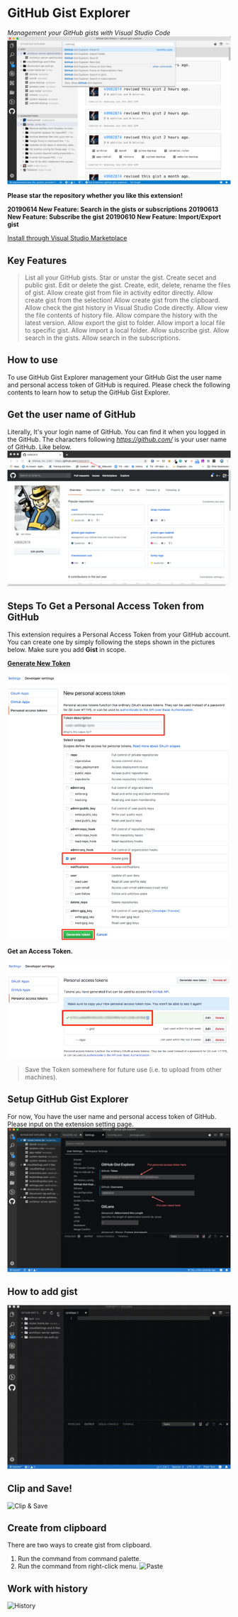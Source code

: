 # GitHub Gist Explorer

*Management your GitHub gists with Visual Studio Code*
![Screenshot](https://raw.githubusercontent.com/k9982874/github-gist-explorer/master/images/guide-1.png)

**Please star the repository whether you like this extension!**

**20190614 New Feature: Search in the gists or subscriptions**
**20190613 New Feature: Subscribe the gist**
**20190610 New Feature: Import/Export gist**

[Install through Visual Studio Marketplace](https://marketplace.visualstudio.com/items?itemName=k9982874.github-gist-explorer)

## Key Features
> List all your GitHub gists.
> Star or unstar the gist.
> Create secet and public gist.
> Edit or delete the gist.
> Create, edit, delete, rename the files of gist.
> Allow create gist from file in activity editor directly.
> Allow create gist from the selection!
> Allow create gist from the clipboard.
> Allow check the gist history in Visual Studio Code directly.
> Allow view the file contents of history file.
> Allow compare the history with the latest version.
> Allow export the gist to folder.
> Allow import a local file to specific gist.
> Allow import a local folder.
> Allow subscribe gist.
> Allow search in the gists.
> Allow search in the subscriptions.

## How to use
To use GitHub Gist Explorer management your GitHub Gist the user name and personal access token of GitHub is required.
Please check the following contents to learn how to setup the GitHub Gist Explorer.

## Get the user name of GitHub
Literally, It's your login name of GitHub. You can find it when you logged in the GitHub. The characters following *https://github.com/* is your user name of GitHub. Like below.
![Get User Name](https://raw.githubusercontent.com/k9982874/github-gist-explorer/master/images/guide-2.png)

## Steps To Get a Personal Access Token from GitHub
This extension requires a Personal Access Token from your GitHub account. You can create one by simply following the steps shown in the pictures below. Make sure you add **Gist** in scope.

**[Generate New Token](https://github.com/settings/tokens/new?description=code-setting-sync&scopes=gist)**

![Select Scopes](https://raw.githubusercontent.com/k9982874/github-gist-explorer/master/images/guide-3.png)

**Get an Access Token.**

![Get Access Token](https://raw.githubusercontent.com/k9982874/github-gist-explorer/master/images/guide-4.png)

> Save the Token somewhere for future use (i.e. to upload from other machines).

## Setup GitHub Gist Explorer
For now, You have the user name and personal access token of GitHub. Please input on the extension setting page.
![Setup Extension](https://raw.githubusercontent.com/k9982874/github-gist-explorer/master/images/guide-5.png)

## How to add gist
![Add Gist](https://raw.githubusercontent.com/k9982874/github-gist-explorer/master/images/guide-add-gist.gif)

## Clip and Save!
![Clip & Save](https://raw.githubusercontent.com/k9982874/github-gist-explorer/master/images/guide-clip-and-save.gif)

## Create from clipboard
There are two ways to create gist from clipboard.
1. Run the command from command palette.
2. Run the command from right-click menu.
![Paste](https://raw.githubusercontent.com/k9982874/github-gist-explorer/master/images/guide-paste.gif)

## Work with history
![History](https://raw.githubusercontent.com/k9982874/github-gist-explorer/master/images/guide-history.gif)
